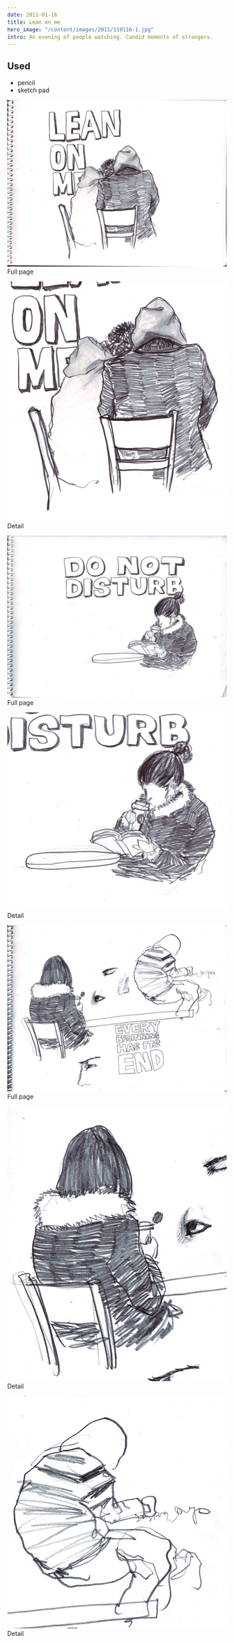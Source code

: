 ```yaml
---
date: 2011-01-16
title: Lean on me
hero_image: "/content/images/2011/110116-1.jpg"
intro: An evening of people watching. Candid moments of strangers.
---
```


## Used

- pencil
- sketch pad

![full page](/content/images/2011/110116-1.jpg)
Full page

![detail 1](/content/images/2011/110116-1_detail.jpg)
Detail

![full page](/content/images/2011/110116-2.jpg)
Full page

![detail 1](/content/images/2011/110116-2_detail.jpg)
Detail

![full page](/content/images/2011/110116-3.jpg)
Full page

![detail 1](/content/images/2011/110116-3_detail1.jpg)
Detail

![detail 2](/content/images/2011/110116-3_detail2.jpg)
Detail
